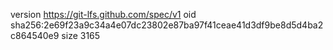 version https://git-lfs.github.com/spec/v1
oid sha256:2e69f23a9c34a4e07dc23802e87ba97f41ceae41d3df9be8d5d4ba2c864540e9
size 3165
